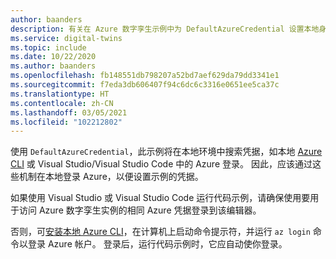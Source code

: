 ```yaml
---
author: baanders
description: 有关在 Azure 数字孪生示例中为 DefaultAzureCredential 设置本地身份验证的 include 文件 - 无简介
ms.service: digital-twins
ms.topic: include
ms.date: 10/22/2020
ms.author: baanders
ms.openlocfilehash: fb148551db798207a52bd7aef629da79dd3341e1
ms.sourcegitcommit: f7eda3db606407f94c6dc6c3316e0651ee5ca37c
ms.translationtype: HT
ms.contentlocale: zh-CN
ms.lasthandoff: 03/05/2021
ms.locfileid: "102212802"
---
```

使用 `DefaultAzureCredential`，此示例将在本地环境中搜索凭据，如本地 [Azure CLI](/cli/azure/install-azure-cli) 或 Visual Studio/Visual Studio Code 中的 Azure 登录。 因此，应该通过这些机制在本地登录 Azure，以便设置示例的凭据。

如果使用 Visual Studio 或 Visual Studio Code 运行代码示例，请确保使用要用于访问 Azure 数字孪生实例的相同 Azure 凭据登录到该编辑器。

否则，可[安装本地 Azure CLI](/cli/azure/install-azure-cli)，在计算机上启动命令提示符，并运行 `az login` 命令以登录 Azure 帐户。 登录后，运行代码示例时，它应自动使你登录。